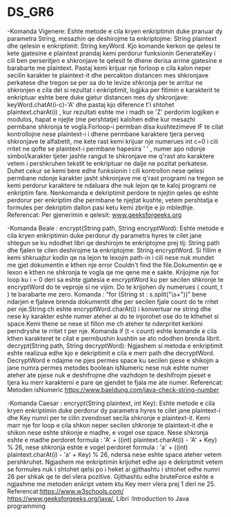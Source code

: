 # DS_GR6

-Komanda Vigenere: Eshte metode e cila kryen enkriptimin duke pranuar dy parametra String, mesazhin qe deshirojme ta enkriptojme: 
String plaintext dhe qelesin e enkriptimit: String keyWord. Kjo komande kerkon qe qelesi te kete gjatesine e plaintext prandaj kemi perdorur
funksionin GenerateKey i cili ben perseritjen e shkronjave te qelesit te dhene derisa arrine gjatesine e barabarte me plaintext. 
Pastaj kemi krijuar nje forloop e cila kalon neper secilin karakter te plaintext-it dhe percakton distancen mes shkronjave perkatese dhe 
tregon se per sa do te levize shkronja per te arritur ne shkronjen e cila del si rezultat i enkriptimit, logjika per fitimin e karakterit 
te enkriptuar eshte bere duke gjetur distancen mes dy shkronjave: keyWord.chatAt(i-c)-'A' dhe pastaj kjo diference t'i shtohet 
plaintext.charAt(i) , kur rezultati eshte me i madh se 'Z' perdorim logjiken e modulos, hapat e njejte (me pershtatje) kalohen edhe kur 
mesazhi permbane shkronja te vogla.Forloop-i permban disa kushtezimeve IF te cilat kontrollojne nese plaintext-i i dhene permbane karaktere 
tjera perveq shkronjave te alfabetit, me kete rast kemi krijuar nje numerues int c=0  i cili rritet ne qofte se plaintext-i permbane 
hapesira ' ' , numer apo ndonje simbol/karakter tjeter jashte rangut te shkronjave me q'rast ato karaktere vetem i pershkruhen tekstit te 
enkriptuar ne dalje ne pozitat perkatese. Duhet cekur se kemi bere edhe funksionin i cili kontrollon nese qelesi permbane ndonje karakter 
jasht shkronjave me q'rast programi na tregon se kemi perdorur karaktere te ndaluara dhe nuk lejon qe te kaloj programi ne enkriptim fare. 
Nenkomanda e dekriptimit perdore te njejtin qeles qe eshte perdorur per enkriptim dhe permbane te njejtat kushte, vetem pershtatja e formules per dekriptim dallon pasi ketu kemi zbritje e jo mbledhje.
Referencat: Per gjenerimin e qelesit: www.geeksforgeeks.org 

-Komanda Beale :
encrypt(String path, String encryptWord):
Eshte metode e cila kryen enkriptimin duke perdorur dy parametra hyres te cilet jane shtegun se ku ndodhet libri qe deshirojm te enkriptojme prej tij: String path dhe fjalen te cilen deshirojme ta enkriptojme: String encryptWord. Si fillim e kemi shkruajtur kodin qe na lejon te lexojm path-in i cili nese nuk mundet me gjet dokumentin e kthen nje error Couldn't find the file.Dokumentin qe e lexon e kthen ne shkronja te vogla qe me qene me e sakte. Krijojme nje for loop ku i = 0 deri sa eshte gjatesia e encryptWord ku per secilen shkronje te encryptWord do te veproje si ne vijim. Do te krijohen dy numerues ( count, t ) te barabarte me zero.
Komanda : “for (String st : s.split("\\s+"))” bene ndarjen e fjaleve brenda dokumentit dhe per secilen fjale count do te rritet per nje.String ch eshte encryptWord.charAt(i) i konvertuar ne string dhe nese ky karakter eshte numer ateher ai do te injorohet ose do te 
kthehet si space.Kemi thene se nese st fillon me ch ateher te nderpritet kerkimi perndryshe te rritet t per nje. Komanda if (t < count) eshte komande e cila kthen karakteret te cilat e permbushin kushtin se ato ndodhen brenda librit. 
decrypt(String path, String decryptWord):
Ngjashem si metoda e enkriptimit eshte realizua edhe kjo e dekriptimit e cila e merr path dhe 
decryptWord. DecryptWord e ndajme ne pjes permes space ku secilen pjese e shikojm a jane numra
permes metodes boolean isNumeric nese nuk eshte numer ateher ate pjese nuk e deshifrojme dhe 
vazhdojm te deshifrojm pjeset e tjera ku merr karakterni e pare qe gjendet te fjala me ate 
numer.
Referencat: Metoden isNumeric https://www.baeldung.com/java-check-string-number

-Komanda Caesar :
encrypt(String plaintext, int Key):
Eshte metode e cila kryen enkriptimin duke perdorur dy parametra hyres te cilet jane 
plaintext-i dhe Key numri per te cilin zvendoset secila shkronje e plaintext-it. Kemi marr 
nje for loop e cila shkon neper secilen shkronje te plaintext-it dhe e shikon nese eshte shkonje
e madhe, e vogel ose space. Nese shkronja eshte e madhe perdoret formula :
'A' + ((int) plaintext.charAt(i) - 'A' + Key) % 26,
nese shkronja eshte e vogel perdoret formula :
'a' + ((int) plaintext.charAt(i) - 'a' + Key) % 26,
ndersa nese eshte space ateher vetem pershkruhet.
Ngjashem me enkriptimin krijohet edhe ajo e dekriptimit vetem se formules nuk i shtohet qelsi po
i heket ai gjithashtu i shtohet edhe numri 26 per shkak qe te del vlera pozitive.
Gjithashtu edhe bruteForce eshte e ngjashme me metoden enkript vetem ktu Key merr vlera prej 1 deri ne 25.
Referencat:https://www.w3schools.com/ https://www.geeksforgeeks.org/java/, Libri :Introduction to Java programming
